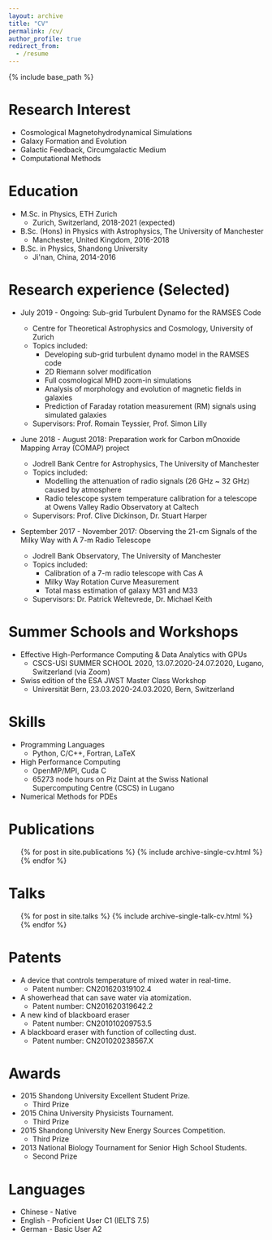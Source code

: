 ```yaml
---
layout: archive
title: "CV"
permalink: /cv/
author_profile: true
redirect_from:
  - /resume
---
```


{% include base_path %}

Research Interest
======
* Cosmological Magnetohydrodynamical Simulations
* Galaxy Formation and Evolution
* Galactic Feedback, Circumgalactic Medium
* Computational Methods

Education
======
* M.Sc. in Physics, ETH Zurich
  * Zurich, Switzerland, 2018-2021 (expected)
* B.Sc. (Hons) in Physics with Astrophysics, The University of Manchester
  * Manchester, United Kingdom, 2016-2018
* B.Sc. in Physics, Shandong University
  * Ji'nan, China, 2014-2016

Research experience (Selected)
======
* July 2019 - Ongoing: Sub-grid Turbulent Dynamo for the RAMSES Code
  * Centre for Theoretical Astrophysics and Cosmology, University of Zurich
  * Topics included: 
    * Developing sub-grid turbulent dynamo model in the RAMSES code
    * 2D Riemann solver modification
    * Full cosmological MHD zoom-in simulations
    * Analysis of morphology and evolution of magnetic fields in galaxies
    * Prediction of Faraday rotation measurement (RM) signals using simulated galaxies
  * Supervisors: Prof. Romain Teyssier, Prof. Simon Lilly

* June 2018 - August 2018: Preparation work for Carbon mOnoxide Mapping Array (COMAP) project
  * Jodrell Bank Centre for Astrophysics, The University of Manchester
  * Topics included:
    * Modelling the attenuation of radio signals (26 GHz ~ 32 GHz) caused by atmosphere 
    * Radio telescope system temperature calibration for a telescope at Owens Valley Radio Observatory at Caltech
  * Supervisors: Prof. Clive Dickinson, Dr. Stuart Harper

* September 2017 - November 2017: Observing the 21-cm Signals of the Milky Way with A 7-m Radio Telescope
  * Jodrell Bank Observatory, The University of Manchester
  * Topics included:
    * Calibration of a 7-m radio telescope with Cas A
    * Milky Way Rotation Curve Measurement
    * Total mass estimation of galaxy M31 and M33
  * Supervisors: Dr. Patrick Weltevrede, Dr. Michael Keith

Summer Schools and Workshops
=====
* Effective High-Performance Computing & Data Analytics with GPUs
  * CSCS-USI SUMMER SCHOOL 2020, 13.07.2020-24.07.2020, Lugano, Switzerland (via Zoom)
* Swiss edition of the ESA JWST Master Class Workshop
  * Universität Bern, 23.03.2020-24.03.2020, Bern, Switzerland

Skills
======
* Programming Languages
  * Python, C/C++, Fortran, LaTeX
* High Performance Computing
  * OpenMP/MPI, Cuda C
  * 65273 node hours on Piz Daint at the Swiss National Supercomputing Centre (CSCS) in Lugano
*  Numerical Methods for PDEs

Publications
======
  <ul>{% for post in site.publications %}
    {% include archive-single-cv.html %}
  {% endfor %}</ul>
  
Talks
======
  <ul>{% for post in site.talks %}
    {% include archive-single-talk-cv.html %}
  {% endfor %}</ul>

Patents
======
* A device that controls temperature of mixed water in real-time.
  * Patent number: CN201620319102.4
* A showerhead that can save water via atomization.
  * Patent number: CN201620319642.2
* A new kind of blackboard eraser
  * Patent number: CN201010209753.5
* A blackboard eraser with function of collecting dust.
  * Patent number: CN201020238567.X

Awards
======
* 2015 Shandong University Excellent Student Prize.
  * Third Prize
* 2015 China University Physicists Tournament.
  * Third Prize
* 2015 Shandong University New Energy Sources Competition.
  * Third Prize
* 2013 National Biology Tournament for Senior High School Students.
  * Second Prize

Languages
======
* Chinese - Native
* English - Proficient User C1 (IELTS 7.5)
* German - Basic User A2
